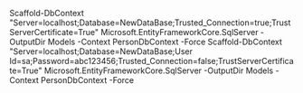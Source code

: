 Scaffold-DbContext "Server=localhost;Database=NewDataBase;Trusted_Connection=true;TrustServerCertificate=True" Microsoft.EntityFrameworkCore.SqlServer -OutputDir Models -Context PersonDbContext -Force
Scaffold-DbContext "Server=localhost;Database=NewDataBase;User Id=sa;Password=abc123456;Trusted_Connection=false;TrustServerCertificate=True" Microsoft.EntityFrameworkCore.SqlServer -OutputDir Models -Context PersonDbContext -Force
